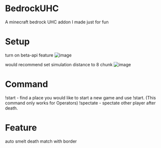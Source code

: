 # BedrockUHC
A minecraft bedrock UHC addon I made just for fun

# Setup

turn on beta-api feature
![image](https://github.com/user-attachments/assets/2708b085-03c0-45f9-8853-c5b60dcb595f)

would recommend set simulation distance to 8 chunk
![image](https://github.com/user-attachments/assets/85e0667c-ca2f-4a15-a5cc-9cebcc36b643)

# Command
!start - find a place you would like to start a new game and use !start. (This command only works for Operators)
!spectate - spectate other player after death.

# Feature
auto smelt 
death match with border
